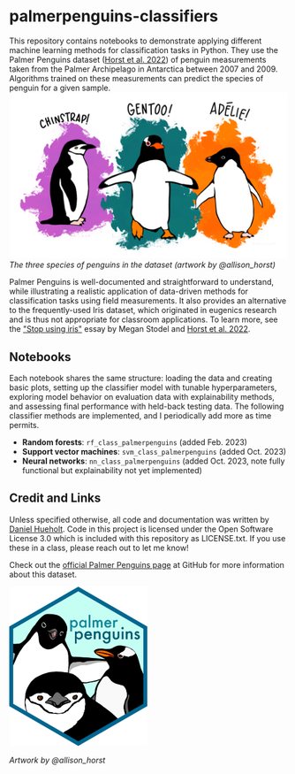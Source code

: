 # palmerpenguins-classifiers

This repository contains notebooks to demonstrate applying different machine learning methods for classification tasks in Python. They use the Palmer Penguins dataset ([Horst et al. 2022](http://doi.org/10.32614/RJ-2022-020))
of penguin measurements taken from the Palmer Archipelago in Antarctica between 2007 and 2009. Algorithms trained on these measurements can predict the species of penguin for a given sample.  
[<img src="images/horst_penguins.png" alt="Artwork by @allison_horst showing the Palmer Penguins" width="600"/>](https://github.com/allisonhorst/palmerpenguins)    
*The three species of penguins in the dataset (artwork by @allison_horst)*

Palmer Penguins is well-documented and
straightforward to understand, while illustrating a realistic application of data-driven methods for classification tasks using field measurements. It also provides an alternative to the frequently-used Iris dataset, 
which originated in eugenics research and is thus not appropriate for classroom applications. To learn more, see the ["Stop using iris"](https://www.meganstodel.com/posts/no-to-iris/) essay by Megan Stodel and [Horst et al. 2022](http://doi.org/10.32614/RJ-2022-020).


## Notebooks
Each notebook shares the same structure: loading the data and creating basic plots, setting up the classifier model with tunable hyperparameters, exploring model behavior on evaluation data with explainability methods, and assessing final 
performance with held-back testing data. The following classifier methods are implemented, and I periodically add more as time permits.
* **Random forests**: ``rf_class_palmerpenguins`` (added Feb. 2023)
* **Support vector machines**: ``svm_class_palmerpenguins`` (added Oct. 2023)
* **Neural networks**: ``nn_class_palmerpenguins`` (added Oct. 2023, note fully functional but explainability not yet implemented)

## Credit and Links
Unless specified otherwise, all code and documentation was written by [Daniel Hueholt](https://www.hueholt.earth/). Code in this project is licensed under the Open Software License 3.0 which is included with this repository as LICENSE.txt. If you use these in a class, please reach out to let me know!

Check out the [official Palmer Penguins page](https://github.com/allisonhorst/palmerpenguins) at GitHub for more information about this dataset.

[<img src="images/horst_logo.png" alt="The Palmer Penguins logo by @allison_horst" width="250"/>](https://github.com/allisonhorst/palmerpenguins)  

*Artwork by @allison_horst*
